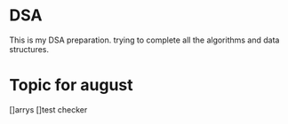 # DSA
This is my DSA preparation. trying to complete all the algorithms and data structures.
# Topic for august 
[]arrys
[]test checker

